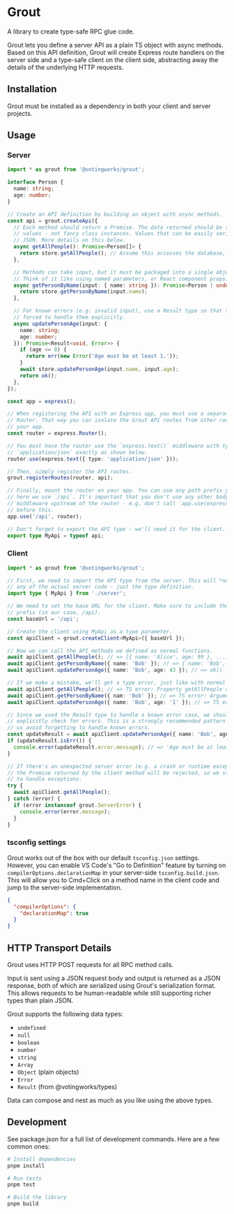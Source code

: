 # Grout

A library to create type-safe RPC glue code.

Grout lets you define a server API as a plain TS object with async methods.
Based on this API definition, Grout will create Express route handlers on the
server side and a type-safe client on the client side, abstracting away the
details of the underlying HTTP requests.

## Installation

Grout must be installed as a dependency in both your client and server projects.

## Usage

### Server

```ts
import * as grout from '@votingworks/grout';

interface Person {
  name: string;
  age: number;
}

// Create an API definition by building an object with async methods.
const api = grout.createApi({
  // Each method should return a Promise. The data returned should be simple TS
  // values - not fancy class instances. Values that can be easily serialized to
  // JSON. More details on this below.
  async getAllPeople(): Promise<Person[]> {
    return store.getAllPeople(); // Assume this accesses the database, etc.
  },

  // Methods can take input, but it must be packaged into a single object.
  // Think of it like using named parameters, or React component props.
  async getPersonByName(input: { name: string }): Promise<Person | undefined> {
    return store.getPersonByName(input.name);
  },

  // For known errors (e.g. invalid input), use a Result type so that the client
  // forced to handle them explicitly.
  async updatePersonAge(input: {
    name: string;
    age: number;
  }): Promise<Result<void, Error>> {
    if (age <= 0) {
      return err(new Error('Age must be at least 1.'));
    }
    await store.updatePersonAge(input.name, input.age);
    return ok();
  },
});

const app = express();

// When registering the API with an Express app, you must use a separate
// Router. That way you can isolate the Grout API routes from other routes in
// your app.
const router = express.Router();

// You must have the router use the `express.text()` middleware with type
// `application/json` exactly as shown below.
router.use(express.text({ type: 'application/json' }));

// Then, simply register the API routes.
grout.registerRoutes(router, api);

// Finally, mount the router on your app. You can use any path prefix you want -
// here we use `/api`. It's important that you don't use any other body-parsing
// middleware upstream of the router - e.g. don't call `app.use(express.json())`
// before this.
app.use('/api', router);

// Don't forget to export the API type - we'll need it for the client.
export type MyApi = typeof api;
```

### Client

```ts
import * as grout from '@votingworks/grout';

// First, we need to import the API type from the server. This will *not* import
// any of the actual server code - just the type definition.
import type { MyApi } from './server';

// We need to set the base URL for the client. Make sure to include the path
// prefix (in our case, /api).
const baseUrl = '/api';

// Create the client using MyApi as a type parameter.
const apiClient = grout.createClient<MyApi>({ baseUrl });

// Now we can call the API methods we defined as normal functions.
await apiClient.getAllPeople(); // => [{ name: 'Alice', age: 99 }, ...]
await apiClient.getPersonByName({ name: 'Bob' }); // => { name: 'Bob', age: 42 }
await apiClient.updatePersonAge({ name: 'Bob', age: 43 }); // => ok()

// If we make a mistake, we'll get a type error, just like with normal typed functions
await apiClient.getAllPeeple(); // => TS error: Property getAllPeeple does not exist
await apiClient.getPersonByName({ nam: 'Bob' }); // => TS error: Argument of type '{ nam: string; }' is not assignable to parameter of type '{ name: string; }'.
await apiClient.updatePersonAge({ name: 'Bob', age: '1' }); // => TS error: Argument of type '{ name: 'Bob'; age: '1'; }' is not assignable to parameter of type '{ name: string; age: number; }'.

// Since we used the Result type to handle a known error case, we should
// explicitly check for errors. This is a strongly recommended pattern to help
// us avoid forgetting to handle known errors.
const updateResult = await apiClient.updatePersonAge({ name: 'Bob', age: -1 });
if (updateResult.isErr()) {
  console.error(updateResult.error.message); // => 'Age must be at least 1.'
}

// If there's an unexpected server error (e.g. a crash or runtime exception),
// the Promise returned by the client method will be rejected, so we still need
// to handle exceptions.
try {
  await apiClient.getAllPeople();
} catch (error) {
  if (error instanceof grout.ServerError) {
    console.error(error.message);
  }
}
```

### tsconfig settings

Grout works out of the box with our default `tsconfig.json` settings. However,
you can enable VS Code's "Go to Definition" feature by turning on
`compilerOptions.declarationMap` in your server-side `tsconfig.build.json`. This
will allow you to Cmd+Click on a method name in the client code and jump to the
server-side implementation.

```json
{
  "compilerOptions": {
    "declarationMap": true
  }
}
```

## HTTP Transport Details

Grout uses HTTP POST requests for all RPC method calls.

Input is sent using a JSON request body and output is returned as a JSON
response, both of which are serialized using Grout's serialization format. This
allows requests to be human-readable while still supporting richer types than
plain JSON.

Grout supports the following data types:

- `undefined`
- `null`
- `boolean`
- `number`
- `string`
- `Array`
- `Object` (plain objects)
- `Error`
- `Result` (from @votingworks/types)

Data can compose and nest as much as you like using the above types.

## Development

See package.json for a full list of development commands. Here are a few common
ones:

```sh
# Install dependencies
pnpm install

# Run tests
pnpm test

# Build the library
pnpm build
```
